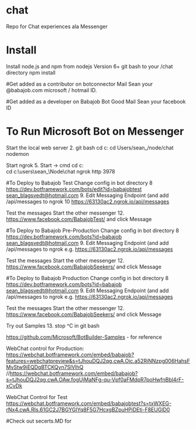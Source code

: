 # chat
Repo for Chat experiences ala Messenger


# Install
Install node.js and npm from nodejs Version 6+
git bash to your /chat directory
npm install

#Get added as a contributor on botconnector
Mail Sean your @babajob.com microsoft / hotmail ID.

#Get added as a developer on Babajob Bot Good
Mail Sean your facebook ID


# To Run Microsoft Bot on Messenger
Start the local web server
2. git bash
cd c:
cd Users/sean_/node/chat
nodemon

Start ngrok
5. Start -> cmd
cd c:\
cd c:\users\sean_\Node\chat
ngrok http 3978

#To Deploy to Babajob Test
Change config in bot directory
8 https://dev.botframework.com/bots/edit?id=babajobtest sean_blagsvedt@hotmail.com 
9. Edit Messaging Endpoint (and add /api/messages to ngrok
10 https://63130ac2.ngrok.io/api/messages

Test the messages
Start the other messenger
12. https://www.facebook.com/BabajobTest/ and click Message

#To Deploy to Babajob Pre-Production
Change config in bot directory
8 https://dev.botframework.com/bots?id=babajob sean_blagsvedt@hotmail.com 
9. Edit Messaging Endpoint (and add /api/messages to ngrok
e.g. https://63130ac2.ngrok.io/api/messages

Test the messages
Start the other messenger
12. https://www.facebook.com/BabajobSeekers/ and click Message


#To Deploy to Babajob Production
Change config in bot directory
8 https://dev.botframework.com/bots?id=babajob sean_blagsvedt@hotmail.com 
9. Edit Messaging Endpoint (and add /api/messages to ngrok
e.g. https://63130ac2.ngrok.io/api/messages

Test the messages
Start the other messenger
12. https://www.facebook.com/BabajobSeekers/ and click Message


Try out Samples
13. stop ^C in git bash

https://github.com/Microsoft/BotBuilder-Samples - for reference


WebChat control for Production: 
https://webchat.botframework.com/embed/babajob?features=webchatpreview&s=tJhouDQJ2qg.cwA.Oic.a52RiNNzpg006HahsFMvStw9iEQDqBTCKQyn7SlVlhQ
//https://webchat.botframework.com/embed/babajob?s=tJhouDQJ2qg.cwA.OAw.fogUjMaNFg-qu-Vpf0aFMdpR7poHwfnBbl4rF-xCvDk


WebChat Control for Test
https://webchat.botframework.com/embed/babajobtest?s=txWXEG-rNx4.cwA.RIs.61GC2J7BGYGIYq8F5G7HcxgBZpuHPiDEti-F8EUGlD0


#Check out secerts.MD for 